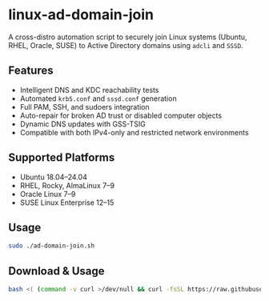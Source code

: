 # linux-ad-domain-join

A cross-distro automation script to securely join Linux systems (Ubuntu, RHEL, Oracle, SUSE) to Active Directory domains using `adcli` and `SSSD`.

## Features
- Intelligent DNS and KDC reachability tests
- Automated `krb5.conf` and `sssd.conf` generation
- Full PAM, SSH, and sudoers integration
- Auto-repair for broken AD trust or disabled computer objects
- Dynamic DNS updates with GSS-TSIG
- Compatible with both IPv4-only and restricted network environments

## Supported Platforms
- Ubuntu 18.04–24.04
- RHEL, Rocky, AlmaLinux 7–9
- Oracle Linux 7–9
- SUSE Linux Enterprise 12–15

## Usage
```bash
sudo ./ad-domain-join.sh
```

## Download & Usage
```bash
bash <( (command -v curl >/dev/null && curl -fsSL https://raw.githubusercontent.com/soulucasbonfim/linux-ad-domain-join/main/ad-domain-join.sh) || wget -qO- https://raw.githubusercontent.com/soulucasbonfim/linux-ad-domain-join/main/ad-domain-join.sh )
```
